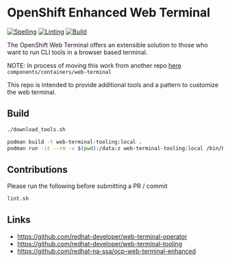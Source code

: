 # OpenShift Enhanced Web Terminal

[![Spelling](https://github.com/redhat-na-ssa/ocp-web-terminal-enhanced/actions/workflows/spellcheck.yaml/badge.svg)](https://github.com/redhat-na-ssa/ocp-web-terminal-enhanced/actions/workflows/spellcheck.yaml)
[![Linting](https://github.com/redhat-na-ssa/ocp-web-terminal-enhanced/actions/workflows/linting.yaml/badge.svg)](https://github.com/redhat-na-ssa/ocp-web-terminal-enhanced/actions/workflows/linting.yaml)
[![Build](https://github.com/redhat-na-ssa/ocp-web-terminal-enhanced/actions/workflows/build-web-terminal.yaml/badge.svg)](https://github.com/redhat-na-ssa/ocp-web-terminal-enhanced/actions/workflows/build-web-terminal.yaml)

The OpenShift Web Terminal offers an extensible solution to those who want to run CLI tools in a browser based terminal.

NOTE: In process of moving this work from another repo [here](https://github.com/redhat-na-ssa/demo-ai-gitops-catalog) `components/containers/web-terminal`

This repo is intended to provide additional tools and a pattern to customize the web terminal.

## Build

```sh
./download_tools.sh

podman build -t web-terminal-tooling:local .
podman run -it --rm -v $(pwd):/data:z web-terminal-tooling:local /bin/bash
```

## Contributions

Please run the following before submitting a PR / commit

```sh
lint.sh
```

## Links

- https://github.com/redhat-developer/web-terminal-operator
- https://github.com/redhat-developer/web-terminal-tooling
- https://github.com/redhat-na-ssa/ocp-web-terminal-enhanced
